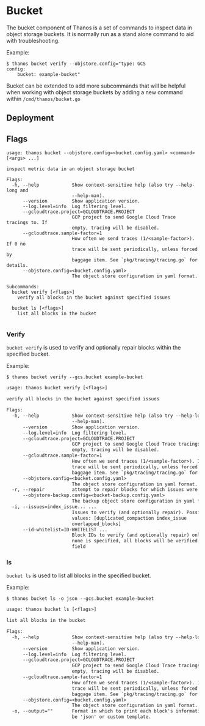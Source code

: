 # Bucket

The bucket component of Thanos is a set of commands to inspect data in object storage buckets.
It is normally run as a stand alone command to aid with troubleshooting. 

Example:

```
$ thanos bucket verify --objstore.config="type: GCS
config:
    bucket: example-bucket"
```

Bucket can be extended to add more subcommands that will be helpful when working with object storage buckets
by adding a new command within `/cmd/thanos/bucket.go`


## Deployment
## Flags

[embedmd]:# (flags/bucket.txt $)
```$
usage: thanos bucket --objstore.config=<bucket.config.yaml> <command> [<args> ...]

inspect metric data in an object storage bucket

Flags:
  -h, --help            Show context-sensitive help (also try --help-long and
                        --help-man).
      --version         Show application version.
      --log.level=info  Log filtering level.
      --gcloudtrace.project=GCLOUDTRACE.PROJECT  
                        GCP project to send Google Cloud Trace tracings to. If
                        empty, tracing will be disabled.
      --gcloudtrace.sample-factor=1  
                        How often we send traces (1/<sample-factor>). If 0 no
                        trace will be sent periodically, unless forced by
                        baggage item. See `pkg/tracing/tracing.go` for details.
      --objstore.config=<bucket.config.yaml>  
                        The object store configuration in yaml format.

Subcommands:
  bucket verify [<flags>]
    verify all blocks in the bucket against specified issues

  bucket ls [<flags>]
    list all blocks in the bucket


```

### Verify

`bucket verify` is used to verify and optionally repair blocks within the specified bucket.

Example:

```
$ thanos bucket verify --gcs.bucket example-bucket
``` 

[embedmd]:# (flags/bucket_verify.txt)
```txt
usage: thanos bucket verify [<flags>]

verify all blocks in the bucket against specified issues

Flags:
  -h, --help            Show context-sensitive help (also try --help-long and
                        --help-man).
      --version         Show application version.
      --log.level=info  Log filtering level.
      --gcloudtrace.project=GCLOUDTRACE.PROJECT  
                        GCP project to send Google Cloud Trace tracings to. If
                        empty, tracing will be disabled.
      --gcloudtrace.sample-factor=1  
                        How often we send traces (1/<sample-factor>). If 0 no
                        trace will be sent periodically, unless forced by
                        baggage item. See `pkg/tracing/tracing.go` for details.
      --objstore.config=<bucket.config.yaml>  
                        The object store configuration in yaml format.
  -r, --repair          attempt to repair blocks for which issues were detected
      --objstore-backup.config=<bucket-backup.config.yaml>  
                        The backup object store configuration in yaml format.
  -i, --issues=index_issue... ...  
                        Issues to verify (and optionally repair). Possible
                        values: [duplicated_compaction index_issue
                        overlapped_blocks]
      --id-whitelist=ID-WHITELIST ...  
                        Block IDs to verify (and optionally repair) only. If
                        none is specified, all blocks will be verified. Repeated
                        field

```

### ls

`bucket ls` is used to list all blocks in the specified bucket.

Example:

```
$ thanos bucket ls -o json --gcs.bucket example-bucket
``` 

[embedmd]:# (flags/bucket_ls.txt)
```txt
usage: thanos bucket ls [<flags>]

list all blocks in the bucket

Flags:
  -h, --help            Show context-sensitive help (also try --help-long and
                        --help-man).
      --version         Show application version.
      --log.level=info  Log filtering level.
      --gcloudtrace.project=GCLOUDTRACE.PROJECT  
                        GCP project to send Google Cloud Trace tracings to. If
                        empty, tracing will be disabled.
      --gcloudtrace.sample-factor=1  
                        How often we send traces (1/<sample-factor>). If 0 no
                        trace will be sent periodically, unless forced by
                        baggage item. See `pkg/tracing/tracing.go` for details.
      --objstore.config=<bucket.config.yaml>  
                        The object store configuration in yaml format.
  -o, --output=""       Format in which to print each block's information. May
                        be 'json' or custom template.

```

